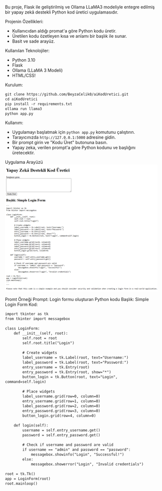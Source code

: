 Bu proje, Flask ile geliştirilmiş ve Ollama LLaMA3 modeliyle entegre edilmiş bir yapay zekâ destekli Python kod üretici uygulamasıdır.

Projenin Özellikleri:
- Kullanıcıdan aldığı promat'a göre Python kodu üretir.
- Üretilen kodu özetleyen kısa ve anlamı bir başlık ile sunar.
- Basit ve sade arayüz.

Kullanılan Teknolojiler:
- Python 3.10 
- Flask 
- Ollama (LLaMA 3 Modeli)
- HTML/CSS!

Kurulum:
```
git clone https://github.com/BeyzaCelik0/aiKodUretici.git
cd aiKodUretici
pip install -r requirements.txt
ollama run llama3
python app.py
```

Kullanım:
- Uygulamayı başlatmak için `python app.py` komutunu çalıştırın.
- Tarayıcınızda `http://127.0.0.1:5000` adresine gidin.
- Bir prompt girin ve "Kodu Üret" butonuna basın.
- Yapay zeka, verilen prompt'a göre Python kodunu ve başlığını üretecektir.

Uygulama Arayüzü
![Uygulama Arayüzü](arayuz.png)

Promt Örneği
Prompt: Login formu oluşturan Python kodu
Başlık: Simple Login Form
Kod: 
```
import tkinter as tk
from tkinter import messagebox

class LoginForm:
    def __init__(self, root):
        self.root = root
        self.root.title("Login")

        # Create widgets
        label_username = tk.Label(root, text="Username:")
        label_password = tk.Label(root, text="Password:")
        entry_username = tk.Entry(root)
        entry_password = tk.Entry(root, show="*")
        button_login = tk.Button(root, text="Login", command=self.login)

        # Place widgets
        label_username.grid(row=0, column=0)
        entry_username.grid(row=1, column=0)
        label_password.grid(row=2, column=0)
        entry_password.grid(row=3, column=0)
        button_login.grid(row=4, column=0)

    def login(self):
        username = self.entry_username.get()
        password = self.entry_password.get()

        # Check if username and password are valid
        if username == "admin" and password == "password":
            messagebox.showinfo("Login", "Successful!")
        else:
            messagebox.showerror("Login", "Invalid credentials")

root = tk.Tk()
app = LoginForm(root)
root.mainloop()
```